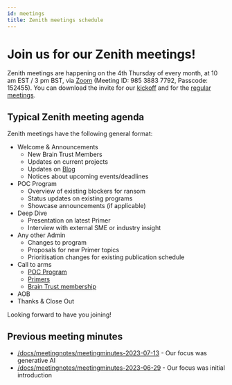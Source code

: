 ```yaml
---
id: meetings
title: Zenith meetings schedule
---
```


# Join us for our Zenith meetings!

Zenith meetings are happening on the 4th Thursday of every month, at 10 am EST / 3 pm BST, via [Zoom](https://zoom.us/j/98538837792?pwd=ZHg3QVVnaCtOT0tEZSs5c0hrZTg1dz09) (Meeting ID: 985 3883 7792, Passcode: 152455). You can download the invite for our [kickoff](/downloads/Zenith_SIG_Initial_Kick-Off.ics) and for the [regular meetings](/downloads/Zenith_Emerging_Technologies_SIG.ics).

## Typical Zenith meeting agenda

Zenith meetings have the following general format:

- Welcome & Announcements
  - New Brain Trust Members
  - Updates on current projects
  - Updates on [Blog](https://zenith.finos.org/blog/)
  - Notices about upcoming events/deadlines
- POC Program
  - Overview of existing blockers for ransom
  - Status updates on existing programs
  - Showcase announcements (if applicable)
- Deep Dive
  - Presentation on latest Primer
  - Interview with external SME or industry insight
- Any other Admin
  - Changes to program
  - Proposals for new Primer topics
  - Prioritisation changes for existing publication schedule
- Call to arms
  - [POC Program](/docs/roadmap/roadmap-poc)
  - [Primers](/docs/roadmap/roadmap-primer)
  - [Brain Trust membership](/docs/roadmap/roadmap-braintrust)
- AOB
- Thanks & Close Out

Looking forward to have you joining!

## Previous meeting minutes

- [/docs/meetingnotes/meetingminutes-2023-07-13](2023/07/13) - Our focus was generative AI
- [/docs/meetingnotes/meetingminutes-2023-06-29](2023/06/29) - Our focus was initial introduction
